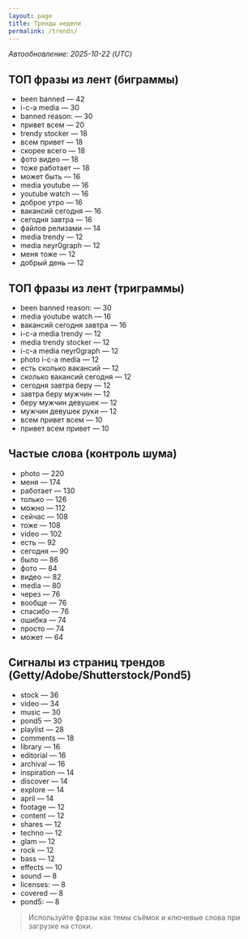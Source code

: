 ```yaml
---
layout: page
title: Тренды недели
permalink: /trends/
---
```


_Автообновление: 2025-10-22 (UTC)_

## ТОП фразы из лент (биграммы)
- been banned — 42
- i-c-a media — 30
- banned reason: — 30
- привет всем — 20
- trendy stocker — 18
- всем привет — 18
- скорее всего — 18
- фото видео — 18
- тоже работает — 18
- может быть — 16
- media youtube — 16
- youtube watch — 16
- доброе утро — 16
- вакансий сегодня — 16
- сегодня завтра — 16
- файлов релизами — 14
- media trendy — 12
- media neyr0graph — 12
- меня тоже — 12
- добрый день — 12

## ТОП фразы из лент (триграммы)
- been banned reason: — 30
- media youtube watch — 16
- вакансий сегодня завтра — 16
- i-c-a media trendy — 12
- media trendy stocker — 12
- i-c-a media neyr0graph — 12
- photo i-c-a media — 12
- есть сколько вакансий — 12
- сколько вакансий сегодня — 12
- сегодня завтра беру — 12
- завтра беру мужчин — 12
- беру мужчин девушек — 12
- мужчин девушек руки — 12
- всем привет всем — 10
- привет всем привет — 10

## Частые слова (контроль шума)
- photo — 220
- меня — 174
- работает — 130
- только — 126
- можно — 112
- сейчас — 108
- тоже — 108
- video — 102
- есть — 92
- сегодня — 90
- было — 86
- фото — 84
- видео — 82
- media — 80
- через — 76
- вообще — 76
- спасибо — 76
- ошибка — 74
- просто — 74
- может — 64

## Сигналы из страниц трендов (Getty/Adobe/Shutterstock/Pond5)
- stock — 36
- video — 34
- music — 30
- pond5 — 30
- playlist — 28
- comments — 18
- library — 16
- editorial — 16
- archival — 16
- inspiration — 14
- discover — 14
- explore — 14
- april — 14
- footage — 12
- content — 12
- shares — 12
- techno — 12
- glam — 12
- rock — 12
- bass — 12
- effects — 10
- sound — 8
- licenses: — 8
- covered — 8
- pond5: — 8

> Используйте фразы как темы съёмок и ключевые слова при загрузке на стоки.
